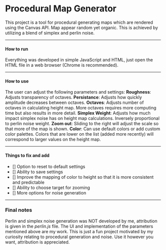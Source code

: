 # Procedural Map Generator

This project is a tool for procedural generating maps which are rendered using the Canvas API. Map appear random yet organic. This is achieved by utilizing a blend of simplex and perlin noise.

---

#### How to run

Everything was developed in simple JavaScript and HTML, just open the HTML file in a web browser (Chrome is recommended).

---

#### How to use

The user can adjust the following parameters and settings:
**Roughness**: Adjusts transparency of octaves.
**Persistance**: Adjusts how quickly amplitude decreases between octaves.
**Octaves**: Adjusts number of octaves in calculating height map. More octaves requires more computing time but also results in more detail.
**Simplex Weight**: Adjusts how much impact simplex noise has on height map calculations. Inversely proportional to perlin noise weight.
**Zoom out**: Sliding to the right will adjust the scale so that more of the map is shown.
**Color**: Can use default colors or add custom color palettes. Colors that are lower on the list (added more recently) will correspond to larger values on the height map.

---

#### Things to fix and add

- [] Option to reset to default settings
- [] Ability to save settings
- [] Improve the mapping of color to height so that it is more consistent and predictable
- [] Ability to choose target for zooming
- [] More options for noise generation

---

### Final notes

Perlin and simplex noise generation was NOT developed by me, attribution is given in the _perlin.js_ file. The UI and implementation of the parameters mentioned above are my work. This is just a fun project motivated by my curiosity relating to procedural generation and noise. Use it however you want, attribution is appreciated.
